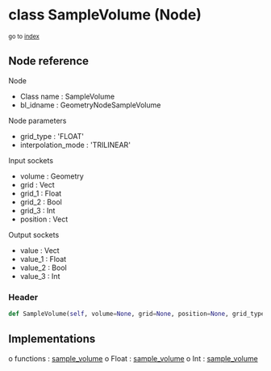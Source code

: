 # class SampleVolume (Node)

<sub>go to [index](/docs/index.md)</sub>

## Node reference

Node
 - Class name : SampleVolume
 - bl_idname : GeometryNodeSampleVolume

Node parameters
 - grid_type : 'FLOAT'
 - interpolation_mode : 'TRILINEAR'

Input sockets
 - volume : Geometry
 - grid : Vect
 - grid_1 : Float
 - grid_2 : Bool
 - grid_3 : Int
 - position : Vect

Output sockets
 - value : Vect
 - value_1 : Float
 - value_2 : Bool
 - value_3 : Int

### Header

``` python
def SampleVolume(self, volume=None, grid=None, position=None, grid_type='FLOAT', interpolation_mode='TRILINEAR', node_label=None, node_color=None):
```

## Implementations

o functions : [sample_volume](/docs/GeoNodes_classes/GLOBAL.md#sample_volume)
o Float : [sample_volume](/docs/GeoNodes_classes/Float.md#sample_volume) 
o Int : [sample_volume](/docs/GeoNodes_classes/Int.md#sample_volume) 


